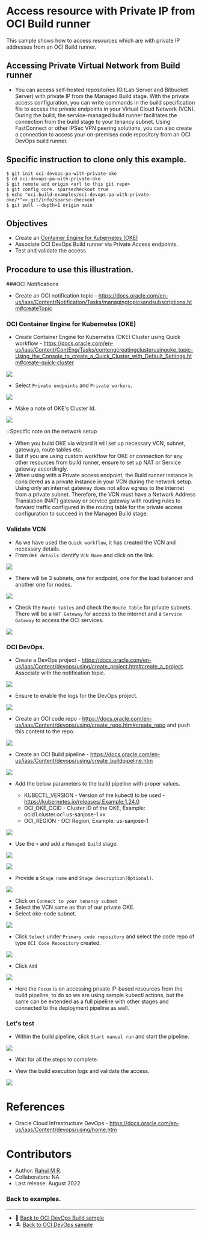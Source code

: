 # Access resource with Private IP from OCI Build runner

This sample shows how to access resources which are with private IP addresses from an OCI Build runner.

## Accessing Private Virtual Network from Build runner

- You can access self-hosted repositories (GitLab Server and Bitbucket Server) with private IP from the Managed Build stage. With the private access configuration, you can write commands in the build specification file to access the private endpoints in your Virtual Cloud Network (VCN). During the build, the service-managed build runner facilitates the connection from the build stage to your tenancy subnet. Using FastConnect or other IPSec VPN peering solutions, you can also create a connection to access your on-premises code repository from an OCI DevOps build runner.

## Specific instruction to clone only this example.

   ```
   $ git init oci-devops-pa-with-private-oke
   $ cd oci-devops-pa-with-private-oke
   $ git remote add origin <url to this git repo>
   $ git config core. sparsecheckout true
   $ echo "oci-build-examples/oci-devops-pa-with-private-oke/*">>.git/info/sparse-checkout
   $ git pull --depth=1 origin main

   ```

## Objectives

- Create an [Container Engine for Kubernetes (OKE)](https://docs.oracle.com/en-us/iaas/Content/ContEng/home.htm)
- Associate OCI DevOps Build runner via Private Access endpoints.
- Test and validate the access


## Procedure to use this illustration.

###OCI Notifications
- Create an OCI notification topic - https://docs.oracle.com/en-us/iaas/Content/Notification/Tasks/managingtopicsandsubscriptions.htm#createTopic

### OCI Container Engine for Kubernetes (OKE)
- Create  Container Engine for Kubernetes (OKE) Cluster using Quick workflow - https://docs.oracle.com/en-us/iaas/Content/ContEng/Tasks/contengcreatingclusterusingoke_topic-Using_the_Console_to_create_a_Quick_Cluster_with_Default_Settings.htm#create-quick-cluster

![](images/oci-oke-wizzard.png)

- Select `Private endpoints` and `Private workers`.

![](images/oci-oke-private-cluster-details.png)


- Make a note of OKE's Cluster Id.

![](images/oci-oke-cluster-id.png)

💡Specific note on the network setup
- When you build OKE via wizard it will set up necessary VCN, subnet, gateways, route tables etc.
- But if you are using custom workflow for OKE or connection for any other resources from build runner, ensure to set up NAT or Service gateway accordingly.
- When using with a Private access endpoint, the Build runner instance is considered as a private instance in your VCN during the network setup. Using only an internet gateway does not allow egress to the internet from a private subnet. Therefore, the VCN must have a Network Address Translation (NAT) gateway or service gateway with routing rules to forward traffic configured in the routing table for the private access configuration to succeed in the Managed Build stage.

### Validate VCN

- As we have used the `Quick workflow`, it has created the VCN and necessary details.
- From `OKE details` identify `VCN Name` and click on the link.

![](images/oci-oke-vcn.png)

- There will be 3 subnets, one for endpoint, one for the load balancer and another one for nodes.

![](images/oci-vcn-subnets.png)

- Check the `Route tables` and check the `Route Table` for private subnets. There will be a `NAT Gateway` for access to the internet and a `Service Gateway` to access the OCI services.

![](images/oci-vcn-routerules.png)

### OCI DevOps.

- Create a DevOps project - https://docs.oracle.com/en-us/iaas/Content/devops/using/create_project.htm#create_a_project.
  Associate with the notification topic.

![](images/oci-devops-project.png)

- Ensure to enable the logs for the DevOps project.

![](images/oci-devops-logs.png)

- Create an OCI code repo - https://docs.oracle.com/en-us/iaas/Content/devops/using/create_repo.htm#create_repo and push this content to the repo.

![](images/oci-coderepo-files.png)

- Create an OCI Build pipeline - https://docs.oracle.com/en-us/iaas/Content/devops/using/create_buildpipeline.htm

![](images/oci-devops-buildpipeline.png)

- Add the below parameters to the build pipeline with proper values.

  - KUBECTL_VERSION - Version of the kubectl to be used - https://kubernetes.io/releases/,Example:1.24.0
  - OCI_OKE_OCID - Cluster ID of the OKE, Example: ocid1.cluster.oc1.us-sanjose-1.xx
  - OCI_REGION - OCI Region, Example: us-sanjose-1

![](images/oci-build-paramters.png)


- Use the `+` and add a `Managed Build` stage.

![](images/oci-buildpipeline-addstages.png)

![](images/oci-buildmanagedbuild-stage.png)

- Provide a `Stage name` and `Stage description(Optional)`.

![](images/oci-build-mb-1.png)

- Click on `Connect to your tenancy subnet`
- Select the VCN same as that of our private OKE.
- Select oke-node subnet.

![](images/oci-build-mb-2.png)

- Click `Select` under `Primary code repository` and select the code repo of type `OCI Code Repository` created.

![](images/oci-build-mb-3.png)

- Click `Add`

![](images/oci-build-mb-4.png)

- Here the `Focus` is on accessing private IP-based resources from the build pipeline, to do so we are using sample kubectl actions, but the same can be extended as a full pipeline with other stages and connected to the deployment pipeline as well.

### Let's test

- Within the build pipeline, click `Start manual run` and start the pipeline.

![](images/oci-build-manual-run.png)

- Wait for all the steps to complete.

- View the build execution logs and validate the access.

![](images/oci-build-logs.png)

References
==========

- Oracle Cloud Infrastructure DevOps - https://docs.oracle.com/en-us/iaas/Content/devops/using/home.htm


Contributors
===========

- Author: [Rahul M R](https://github.com/RahulMR42).
- Collaborators: NA
- Last release: August 2022

### Back to examples.
----

- 🍿 [Back to OCI DevOps Build sample](./../README.md)
- 🏝️ [Back to OCI DevOps sample](./../../README.md)



